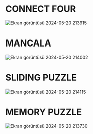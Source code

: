 # CONNECT FOUR
![Ekran görüntüsü 2024-05-20 213915](https://github.com/ArifKuru/Basic_Console_Games_C/assets/125080971/74018a2a-c478-4b1b-bdd3-7fb9d63796bf)
# MANCALA
![Ekran görüntüsü 2024-05-20 214002](https://github.com/ArifKuru/Basic_Console_Games_C/assets/125080971/ae1ff399-13a9-4872-b3fd-8787ef70182c)
# SLIDING PUZZLE
![Ekran görüntüsü 2024-05-20 214115](https://github.com/ArifKuru/Basic_Console_Games_C/assets/125080971/d3bea0df-499a-4ecd-9079-c0e6ab43bb52)
# MEMORY PUZZLE
![Ekran görüntüsü 2024-05-20 213730](https://github.com/ArifKuru/Basic_Console_Games_C/assets/125080971/9528f5f5-9576-48db-b5e9-49bc45dcfa0c)
